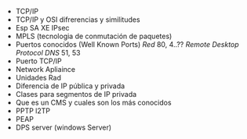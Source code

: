 - TCP/IP
- TCP/IP y OSI difrerencias y similitudes
- Esp SA XE IPsec
- MPLS (tecnologia de conmutación de paquetes)
- Puertos conocidos (Well Known Ports)
    *Red* 80, 4..??
    *Remote Desktop Protocol* 
    *DNS* 51, 53  
- Puerto TCP/IP
- Network Apliaince
- Unidades Rad
- Diferencia de IP pública y privada
- Clases para segmentos de IP privada
- Que es un CMS y cuales son los más conocidos
- PPTP l2TP
- PEAP
- DPS server (windows Server)